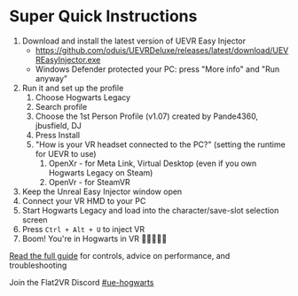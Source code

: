 # Super Quick Instructions

1. Download and install the latest version of UEVR Easy Injector
   * https://github.com/oduis/UEVRDeluxe/releases/latest/download/UEVREasyInjector.exe
   * Windows Defender protected your PC: press "More info" and "Run anyway"
1. Run it and set up the profile
   1. Choose Hogwarts Legacy
   1. Search profile
   1. Choose the 1st Person Profile (v1.07) created by Pande4360, jbusfield, DJ
   2. Press Install
   1. "How is your VR headset connected to the PC?" (setting the runtime for UEVR to use)
      1. OpenXr - for Meta Link, Virtual Desktop (even if you own Hogwarts Legacy on Steam)
      1. OpenVr - for SteamVR
2. Keep the Unreal Easy Injector window open
1. Connect your VR HMD to your PC
2. Start Hogwarts Legacy and load into the character/save-slot selection screen
1. Press `Ctrl + Alt + U` to inject VR
1. Boom! You're in Hogwarts in VR 🧙‍♂️✨🧙‍♀️

[Read the full guide](README.md) for controls, advice on performance, and troubleshooting

Join the Flat2VR Discord [#ue-hogwarts](https://discord.com/channels/747967102895390741/1363692053229207792)
